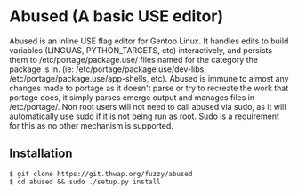 # Abused (A basic USE editor)

Abused is an inline USE flag editor for Gentoo Linux. It handles edits to build variables (LINGUAS, PYTHON_TARGETS, etc) interactively, and persists them to /etc/portage/package.use/ files named for the category the package is in. (ie: /etc/portage/package.use/dev-libs, /etc/portage/package.use/app-shells, etc). Abused is immune to almost any changes made to portage as it doesn't parse or try to recreate the work that portage does, it simply parses emerge output and manages files in /etc/portage/. Non root users will not need to call abused via sudo, as it will automatically use sudo if it is not being run as root. Sudo is a requirement for this as no other mechanism is supported.


## Installation

```
$ git clone https://git.thwap.org/fuzzy/abused
$ cd abused && sudo ./setup.py install
```


